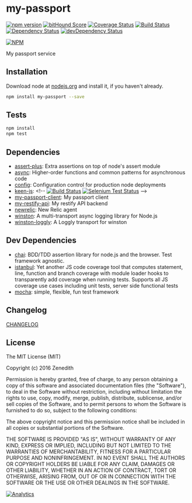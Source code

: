 # my-passport
[![npm version](https://badge.fury.io/js/my-passport.svg)](https://badge.fury.io/js/my-passport)
[![bitHound Score](https://www.bithound.io/github/my-passport/npm-my-passport/badges/score.svg)](https://www.bithound.io/github/my-passport/npm-my-passport)
[![Coverage Status](https://coveralls.io/repos/my-passport/npm-my-passport/badge.svg?branch=master&service=github)](https://coveralls.io/github/my-passport/npm-my-passport?branch=master)
[![Build Status](https://travis-ci.org/my-passport/npm-my-passport.svg)](https://travis-ci.org/my-passport/npm-my-passport)
[![Dependency Status](https://david-dm.org/my-passport/npm-my-passport.svg)](https://david-dm.org/my-passport/npm-my-passport)
[![devDependency Status](https://david-dm.org/my-passport/npm-my-passport/dev-status.svg)](https://david-dm.org/my-passport/npm-my-passport#info=devDependencies)

[![NPM](https://nodei.co/npm/npm-my-passport.png?downloads=true&downloadRank=true&stars=true)](https://nodei.co/npm/npm-my-passport/)

My passport service

## Installation

Download node at [nodejs.org](http://nodejs.org) and install it, if you haven't already.

```sh
npm install my-passport --save
```


## Tests

```sh
npm install
npm test
```

## Dependencies

- [assert-plus](https://github.com/mcavage/node-assert-plus): Extra assertions on top of node&#39;s assert module
- [async](https://github.com/caolan/async): Higher-order functions and common patterns for asynchronous code
- [config](https://github.com/lorenwest/node-config): Configuration control for production node deployments
- [keen-js](https://github.com/keen/keen-js): &lt;!-- [![Build Status](https://api.travis-ci.org/keen/keen-js.png?branch=master)](https://travis-ci.org/keen/keen-js) [![Selenium Test Status](https://saucelabs.com/buildstatus/keenlabs-js)](https://saucelabs.com/u/keenlabs-js) --&gt;
- [my-passport-client](https://github.com/my-passport/npm-my-passport-client): My passport client
- [my-restify-api](https://github.com/Zenedith/npm-my-restify-api): My restify API backend
- [newrelic](https://github.com/newrelic/node-newrelic): New Relic agent
- [winston](https://github.com/winstonjs/winston): A multi-transport async logging library for Node.js
- [winston-loggly](https://github.com/indexzero/winston-loggly): A Loggly transport for winston

## Dev Dependencies

- [chai](https://github.com/chaijs/chai): BDD/TDD assertion library for node.js and the browser. Test framework agnostic.
- [istanbul](https://github.com/gotwarlost/istanbul): Yet another JS code coverage tool that computes statement, line, function and branch coverage with module loader hooks to transparently add coverage when running tests. Supports all JS coverage use cases including unit tests, server side functional tests
- [mocha](https://github.com/mochajs/mocha): simple, flexible, fun test framework

## Changelog

[CHANGELOG](CHANGELOG.md)


## License
The MIT License (MIT)

Copyright (c) 2016 Zenedith

Permission is hereby granted, free of charge, to any person obtaining a copy
of this software and associated documentation files (the "Software"), to deal
in the Software without restriction, including without limitation the rights
to use, copy, modify, merge, publish, distribute, sublicense, and/or sell
copies of the Software, and to permit persons to whom the Software is
furnished to do so, subject to the following conditions:

The above copyright notice and this permission notice shall be included in all
copies or substantial portions of the Software.

THE SOFTWARE IS PROVIDED "AS IS", WITHOUT WARRANTY OF ANY KIND, EXPRESS OR
IMPLIED, INCLUDING BUT NOT LIMITED TO THE WARRANTIES OF MERCHANTABILITY,
FITNESS FOR A PARTICULAR PURPOSE AND NONINFRINGEMENT. IN NO EVENT SHALL THE
AUTHORS OR COPYRIGHT HOLDERS BE LIABLE FOR ANY CLAIM, DAMAGES OR OTHER
LIABILITY, WHETHER IN AN ACTION OF CONTRACT, TORT OR OTHERWISE, ARISING FROM,
OUT OF OR IN CONNECTION WITH THE SOFTWARE OR THE USE OR OTHER DEALINGS IN THE
SOFTWARE.

[![Analytics](https://ga-beacon.appspot.com/UA-80172503-1/my-passport/npm-my-passport/readme?pixel)](https://github.com/my-passport/npm-my-passport)
